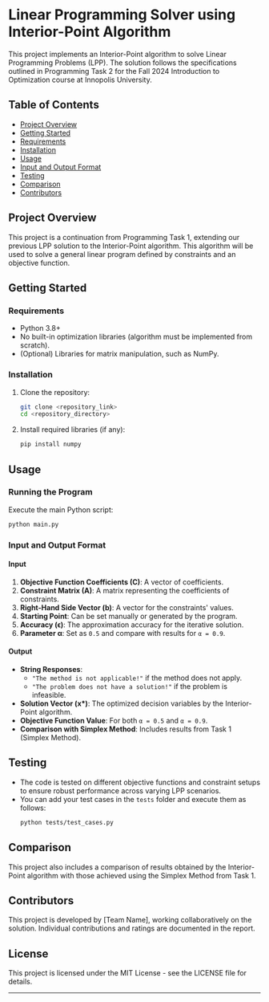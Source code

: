 # Linear Programming Solver using Interior-Point Algorithm

This project implements an Interior-Point algorithm to solve Linear Programming Problems (LPP). The solution follows the specifications outlined in Programming Task 2 for the Fall 2024 Introduction to Optimization course at Innopolis University.

## Table of Contents
- [Project Overview](#project-overview)
- [Getting Started](#getting-started)
- [Requirements](#requirements)
- [Installation](#installation)
- [Usage](#usage)
- [Input and Output Format](#input-and-output-format)
- [Testing](#testing)
- [Comparison](#comparison)
- [Contributors](#contributors)

## Project Overview
This project is a continuation from Programming Task 1, extending our previous LPP solution to the Interior-Point algorithm. This algorithm will be used to solve a general linear program defined by constraints and an objective function.

## Getting Started

### Requirements
- Python 3.8+
- No built-in optimization libraries (algorithm must be implemented from scratch).
- (Optional) Libraries for matrix manipulation, such as NumPy.

### Installation
1. Clone the repository:
   ```bash
   git clone <repository_link>
   cd <repository_directory>
   ```
2. Install required libraries (if any):
   ```bash
   pip install numpy
   ```

## Usage

### Running the Program
Execute the main Python script:
```bash
python main.py
```

### Input and Output Format

#### Input
1. **Objective Function Coefficients (C)**: A vector of coefficients.
2. **Constraint Matrix (A)**: A matrix representing the coefficients of constraints.
3. **Right-Hand Side Vector (b)**: A vector for the constraints' values.
4. **Starting Point**: Can be set manually or generated by the program.
5. **Accuracy (ϵ)**: The approximation accuracy for the iterative solution.
6. **Parameter α**: Set as `0.5` and compare with results for `α = 0.9`.

#### Output
- **String Responses**:
  - `"The method is not applicable!"` if the method does not apply.
  - `"The problem does not have a solution!"` if the problem is infeasible.
- **Solution Vector (x\*)**: The optimized decision variables by the Interior-Point algorithm.
- **Objective Function Value**: For both `α = 0.5` and `α = 0.9`.
- **Comparison with Simplex Method**: Includes results from Task 1 (Simplex Method).

## Testing
- The code is tested on different objective functions and constraint setups to ensure robust performance across varying LPP scenarios.
- You can add your test cases in the `tests` folder and execute them as follows:
  ```bash
  python tests/test_cases.py
  ```

## Comparison
This project also includes a comparison of results obtained by the Interior-Point algorithm with those achieved using the Simplex Method from Task 1. 

## Contributors
This project is developed by [Team Name], working collaboratively on the solution. Individual contributions and ratings are documented in the report.

## License
This project is licensed under the MIT License - see the LICENSE file for details.

--- 


